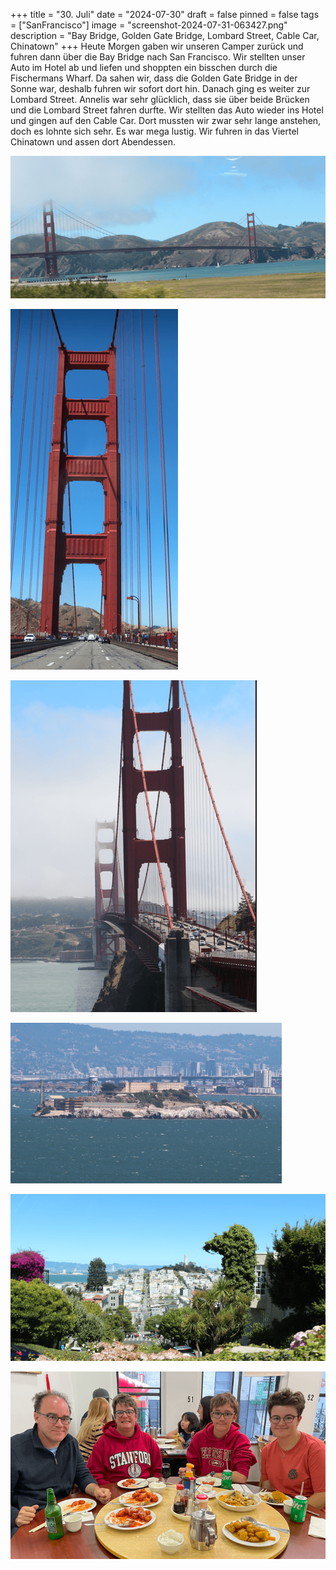 +++
title = "30. Juli"
date = "2024-07-30"
draft = false
pinned = false
tags = ["SanFrancisco"]
image = "screenshot-2024-07-31-063427.png"
description = "Bay Bridge, Golden Gate Bridge, Lombard Street, Cable Car, Chinatown"
+++
Heute Morgen gaben wir unseren Camper zurück und fuhren dann über die Bay Bridge nach San Francisco. Wir stellten unser Auto im Hotel ab und liefen und shoppten ein bisschen durch die Fischermans Wharf. Da sahen wir, dass die Golden Gate Bridge in der Sonne war, deshalb fuhren wir sofort dort hin. Danach ging es weiter zur Lombard Street. Annelis war sehr glücklich, dass sie über beide Brücken und die Lombard Street fahren durfte. Wir stellten das Auto wieder ins Hotel und gingen auf den Cable Car. Dort mussten wir zwar sehr lange anstehen, doch es lohnte sich sehr. Es war mega lustig. Wir fuhren in das Viertel Chinatown und assen dort Abendessen.

![](screenshot-2024-07-31-062830.png)

![](screenshot-2024-07-31-062904.png)

![](screenshot-2024-07-31-062926.png)

![](screenshot-2024-07-31-062949.png)

![](screenshot-2024-07-31-063237.png)

![](screenshot-2024-07-31-063252.png)